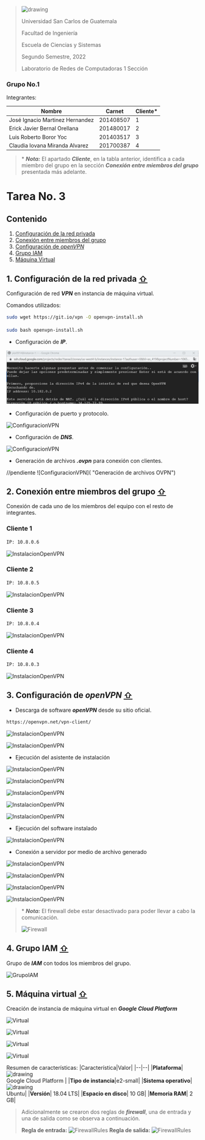 ><img src="https://upload.wikimedia.org/wikipedia/commons/4/4a/Usac_logo.png" alt="drawing" width="75">
>
>Universidad San Carlos de Guatemala
>
>Facultad de Ingeniería 
>
>Escuela de Ciencias y Sistemas 
>
>Segundo Semestre, 2022
>
>Laboratorio de Redes de Computadoras 1 Sección 

### Grupo No.1

Integrantes:

| Nombre                               | Carnet     | Cliente* | 
| ------------------------------------ | ---------  | -------- |
| José Ignacio Martinez Hernandez      |  201408507 |  1       |
| Erick Javier Bernal Orellana         |  201480017 |  2       |
| Luis Roberto Boror Yoc               |  201403517 |  3       |
|  Claudia Iovana Miranda Alvarez      |  201700387 |  4       |
 

> \* ***Nota:*** El apartado ***Cliente***, en la tabla anterior, identifica a cada miembro del grupo en la sección ***Conexión entre miembros del grupo*** presentada más adelante.

# Tarea No. 3

<div id='content'/>

## Contenido

1. [Configuración de la red privada](#id1)
2. [Conexión entre miembros del grupo](#id2)
3. [Configuración de _openVPN_ ](#id3)
4. [Grupo IAM](#id4)
5. [Máquina Virtual](#id5)

<div id='id1'/>

## 1. Configuración de la red privada  [ ⇧](#content)

Configuración de red ***VPN*** en instancia de máquina virtual.

Comandos utilizados: 

```sh
sudo wget https://git.io/vpn -O openvpn-install.sh

sudo bash openvpn-install.sh
```
- Configuración de ***IP***.

![ConfiguracionVPN](tarea%203/images/config1.jpg "Configuración IP")

- Configuración de puerto y protocolo.

![ConfiguracionVPN](/images/config2.jpg "Configuración Puerto y Protocolo")

- Configuración de ***DNS***.

![ConfiguracionVPN](/images/config3.jpg "Configuración DNS")

- Generación de archivos ***.ovpn*** para conexión con clientes.

//pendiente
![ConfiguracionVPN]( "Generación de archivos OVPN")

<div id='id2'/>

## 2. Conexión entre miembros del grupo [ ⇧](#content)

Conexión de cada uno de los miembros del equipo con el resto de integrantes. 

### Cliente 1
```sh
IP: 10.8.0.6
```
![InstalacionOpenVPN](/images/Jose.png "Descarga openVPN")

### Cliente 2
```sh
IP: 10.8.0.5
```
![InstalacionOpenVPN](/images/eric.png "Descarga openVPN")

### Cliente 3
```sh
IP: 10.8.0.4
```

![InstalacionOpenVPN](/images/luis.png "Descarga openVPN")

### Cliente 4
```sh
IP: 10.8.0.3
```
![InstalacionOpenVPN](/images/iova.png "Descarga openVPN")
<div id='id3'/>

## 3. Configuración de _openVPN_  [ ⇧](#content)

- Descarga de software ***openVPN*** desde su sitio oficial.

```sh
https://openvpn.net/vpn-client/
```

![InstalacionOpenVPN](/images/open1.png "Descarga openVPN")

![InstalacionOpenVPN](/images/open2.png "Archivo openVPN")

- Ejecución del asistente de instalación

![InstalacionOpenVPN](/images/open3.png "Asistente")

![InstalacionOpenVPN](/images/open4.png "Asistente")

![InstalacionOpenVPN](/images/open5.png "Asistente")

![InstalacionOpenVPN](/images/open6.png "Asistente")

![InstalacionOpenVPN](/images/open7.png "Asistente")


- Ejecución del software instalado

![InstalacionOpenVPN](/images/open8.png "Ejecución")

- Conexión a servidor por medio de archivo generado

![InstalacionOpenVPN](/images/open9.png "Conexión")

![InstalacionOpenVPN](/images/open11.png "Conexión")

![InstalacionOpenVPN](/images/open10.png "Conexión")

![InstalacionOpenVPN](/images/open12.png "Conexión")

> \* ***Nota:*** El firewall debe estar desactivado para poder llevar a cabo la comunicación.
> 
> ![Firewall](/images/firewall.png "Firewall")

<div id='id4'/>

## 4. Grupo IAM [ ⇧](#content)
Grupo de ***IAM*** con todos los miembros del grupo.

![GrupoIAM](/images/iam.jpg "Grupo IAM")

<div id='id5'/>

## 5. Máquina virtual [ ⇧](#content)

Creación de instancia de máquina virtual en ***Google Cloud Platform***

![Virtual](/images/mv1.png "Maquina Virtual")

![Virtual](/images/mv2.png "Maquina Virtual")

![Virtual](/images/mv3.png "Maquina Virtual")

![Virtual](/images/instanciaVM.jpg "Maquina Virtual")

Resumen de características:
|Característica|Valor|
|--|--|
|**Plataforma**| <img src="https://cloud.google.com/_static/cloud/images/social-icon-google-cloud-1200-630.png?hl=es-es" alt="drawing" width="150"><br>Google Cloud Platform |
|**Tipo de instancia**|e2-small|
|**Sistema operativo**|<img src="https://anthoncode.com/wp-content/uploads/2019/01/ubuntu-logo-png.png" alt="drawing" width="135"><br>Ubuntu|
|**Versión**| 18.04 LTS|
|**Espacio en disco**| 10 GB|
|**Memoria RAM**| 2 GB|

> Adicionalmente se crearon dos reglas de ***firewall***, una de entrada y una de salida como se observa a continuación.
> 
> **Regla de entrada:**
> ![FirewallRules](/images/firewallvmin.png "Regla de Firewall - Entrada")
> **Regla de salida:**
> ![FirewallRules](/images/firewallvmout.png "Regla de Firewall - Salida")
